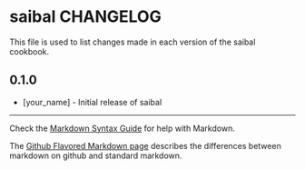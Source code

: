 saibal CHANGELOG
================

This file is used to list changes made in each version of the saibal cookbook.

0.1.0
-----
- [your_name] - Initial release of saibal

- - -
Check the [Markdown Syntax Guide](http://daringfireball.net/projects/markdown/syntax) for help with Markdown.

The [Github Flavored Markdown page](http://github.github.com/github-flavored-markdown/) describes the differences between markdown on github and standard markdown.
